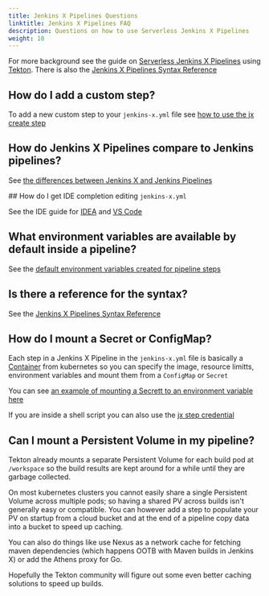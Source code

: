 ```yaml
---
title: Jenkins X Pipelines Questions
linktitle: Jenkins X Pipelines FAQ
description: Questions on how to use Serverless Jenkins X Pipelines
weight: 10
---
```


For more background see the guide on [Serverless Jenkins X Pipelines](/docs/concepts/jenkins-x-pipelines/) using [Tekton](https://tekton.dev/). There is also the [Jenkins X Pipelines Syntax Reference](/docs/reference/pipeline-syntax-reference/)

## How do I add a custom step?

To add a new custom step to your `jenkins-x.yml` file see [how to use the jx create step](/docs/concepts/jenkins-x-pipelines/#customising-the-pipelines)

## How do Jenkins X Pipelines compare to Jenkins pipelines?

See [the differences between Jenkins X and Jenkins Pipelines](/docs/concepts/jenkins-x-pipelines/#differences-to-jenkins-pipelines)

## How do I get IDE completion editing `jenkins-x.yml`

See the IDE guide for [IDEA](/docs/concepts/jenkins-x-pipelines/#editing-in-vs-code) and [VS Code](/docs/concepts/jenkins-x-pipelines/#editing-in-vs-code)

## What environment variables are available by default inside a pipeline?

See the [default environment variables created for pipeline steps](/docs/concepts/jenkins-x-pipelines/#default-environment-variables)

## Is there a reference for the syntax?

See the [Jenkins X Pipelines Syntax Reference](/docs/reference/pipeline-syntax-reference/)

## How do I mount a Secret or ConfigMap?

Each step in a Jenkins X Pipeline in the `jenkins-x.yml` file is basically a [Container](https://kubernetes.io/docs/reference/generated/kubernetes-api/v1.15/#container-v1-core) from kubernetes so you can specify the image, resource limitts, environment variables and mount them from a `ConfigMap` or `Secret`

You can see [an example of mounting a Secrett to an environment variable here](/docs/reference/pipeline-syntax-reference/#full-pipeline-definition-in-jenkins-x-yml)

If you are inside a shell script you can also use the [jx step credential](/commands/jx_step_credential/)

## Can I mount a Persistent Volume in my pipeline?

Tekton already mounts a separate Persistent Volume for each build pod at `/workspace` so the build results are kept around for a while until they are garbage collected.

On most kubernetes clusters you cannot easily share a single Persistent Volume across multiple pods; so having a shared PV across builds isn't generally easy or compatible. You can however add a step to populate your PV on startup from a cloud bucket and at the end of a pipeline copy data into a bucket to speed up caching.

You can also do things like use Nexus as a network cache for fetching maven dependencies (which happens OOTB with Maven builds in Jenkins X) or add the Athens proxy for Go.

Hopefully the Tekton community will figure out some even better caching solutions to speed up builds.
